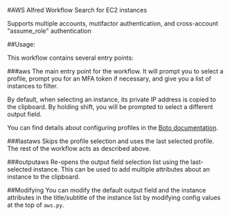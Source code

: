 #AWS Alfred Workflow
Search for EC2 instances

Supports multiple accounts, mutifactor authentication, and cross-account "assume_role" authentication

##Usage:

This workflow contains several entry points:

###aws
The main entry point for the workflow. It will prompt you to select a profile, prompt you for an MFA token if necessary, and give you a list of instances to filter.

By default, when selecting an instance, its private IP address is copied to the clipboard. By holding shift, you will be prompted to select a different output field.

You can find details about configuring profiles in the [Boto documentation](http://boto3.readthedocs.io/en/latest/guide/quickstart.html#configuration).

###lastaws
Skips the profile selection and uses the last selected profile. The rest of the workflow acts as described above.

###outputaws
Re-opens the output field selection list using the last-selected instance. This can be used to add multiple attributes about an instance to the clipboard.


##Modifying
You can modify the default output field and the instance attributes in the title/subtitle of the instance list by modifying config values at the top of `aws.py`.
